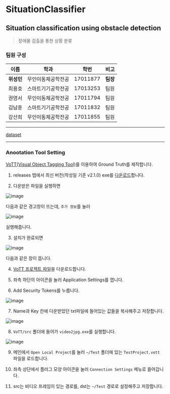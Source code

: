 # SituationClassifier

## Situation classification using obstacle detection
> 장애물 검출을 통한 상황 분류

### 팀원 구성
| 이름 | 학과 | 학번 | 비고 |
|:---:|:---:|:---:|:---:|
| **위성민** | 무인이동체공학전공 | 17011877 | **팀장** | 
| 최용호 | 스마트기기공학전공 | 17013253 | 팀원 |
| 권영서 | 무인이동체공학전공 | 17011794 | 팀원 |
| 김남훈 | 스마트기기공학전공 | 17011832 | 팀원 |
| 강산희 | 무인이동체공학전공 | 17011855 | 팀원 |


---

[dataset](https://drive.google.com/open?id=1Kq4-xntWRRqfDeJDeFJQO7UrZr0ad7Gm)

---

### Anootation Tool Setting

[VoTT(Visual Object Tagging Tool)](https://github.com/microsoft/VoTT)를 이용하여 Ground Truth를 제작합니다.

1. releases 탭에서 최신 버전(작성일 기준 v2.1.0) exe를 [다운로드](https://github.com/microsoft/VoTT/releases/download/v2.1.0/vott-2.1.0-win32.exe)합니다.

2. 다운받은 파일을 실행하면

![image](https://user-images.githubusercontent.com/30471027/58376468-f00a0d00-7fa6-11e9-9886-cbf6644b327d.png)

다음과 같은 경고창이 뜨는데, `추가 정보`를 눌러 

![image](https://user-images.githubusercontent.com/30471027/58376473-0e700880-7fa7-11e9-8fcb-0a4aa6678e05.png)

실행해줍니다.

3. 설치가 완료되면

![image](https://user-images.githubusercontent.com/30471027/58376487-5858ee80-7fa7-11e9-838c-760709e41304.png)

다음과 같은 창이 뜹니다.

4. [VoTT 프로젝트 파일](https://github.com/sejongbhaj/SituationClassifier/tree/master/VoTT)을 다운로드합니다.

5. 좌측 하단의 아이콘을 눌러 Application Settings를 엽니다.

6. Add Security Tokens를 누릅니다.

![image](https://user-images.githubusercontent.com/30471027/58376695-fef2be80-7faa-11e9-8267-99912a532d3b.png)

7. Name과 Key 칸에 다운받았던 txt파일에 들어있는 값들을 복사해주고 저장합니다.

![image](https://user-images.githubusercontent.com/30471027/58376700-10d46180-7fab-11e9-9c97-2424bbcdfa86.png)

8. `VoTT/src` 폴더에 들어가 `video2jpg.exe`를 실행합니다.

![image](https://user-images.githubusercontent.com/30471027/58391751-1ba5f980-8072-11e9-9bbf-52dfc0d1e95e.png)

9. 메인에서 `Open Local Project`를 눌러 `~/Test` 폴더에 있는 `TestProject.vott` 파일을 로드합니다.

10. 좌측 상단에서 플러그 모양 아이콘을 눌러 `Connection Settings` 메뉴로 들어갑니다.

11. src는 비디오 프레임이 있는 경로를, dst는 `~/Test` 경로로 설정해주고 저장합니다.
